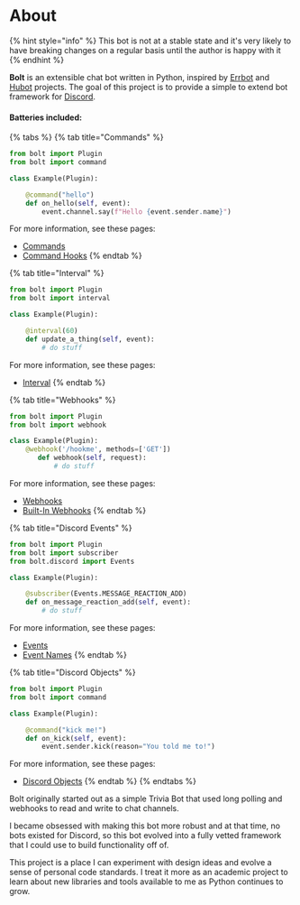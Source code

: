 # About

{% hint style="info" %}
This bot is not at a stable state and it's very likely to have breaking changes on a regular basis until the author is happy with it
{% endhint %}

**Bolt** is an extensible chat bot written in Python, inspired by [Errbot](https://github.com/errbotio/errbot) and [Hubot](https://hubot.github.com/) projects. The goal of this project is to provide a simple to extend bot framework for [Discord](https://discordapp.com/). 

#### **Batteries included:**

{% tabs %}
{% tab title="Commands" %}
```python
from bolt import Plugin
from bolt import command

class Example(Plugin):

    @command("hello")
    def on_hello(self, event):
        event.channel.say(f"Hello {event.sender.name}")
```

For more information, see these pages:

* [Commands](plugins/untitled.md)
* [Command Hooks](advanced/command-hooks.md)
{% endtab %}

{% tab title="Interval" %}
```python
from bolt import Plugin
from bolt import interval

class Example(Plugin):

    @interval(60)
    def update_a_thing(self, event):
        # do stuff
```

For more information, see these pages:

* [Interval](plugins/interval.md)
{% endtab %}

{% tab title="Webhooks" %}
```python
from bolt import Plugin
from bolt import webhook

class Example(Plugin):
    @webhook('/hookme', methods=['GET'])
       def webhook(self, request):
           # do stuff
```

For more information, see these pages:

* [Webhooks](plugins/webhooks.md)
* [Built-In Webhooks](advanced/built-in-webhooks.md)
{% endtab %}

{% tab title="Discord Events" %}
```python
from bolt import Plugin
from bolt import subscriber
from bolt.discord import Events

class Example(Plugin):

    @subscriber(Events.MESSAGE_REACTION_ADD)
    def on_message_reaction_add(self, event):
        # do stuff
```

For more information, see these pages:

* [Events](plugins/events.md)
* [Event Names](reference/events-names.md)
{% endtab %}

{% tab title="Discord Objects" %}
```python
from bolt import Plugin
from bolt import command

class Example(Plugin):

    @command("kick me!")
    def on_kick(self, event):
        event.sender.kick(reason="You told me to!")
```

For more information, see these pages:

* [Discord Objects](advanced/bot-object.md)
{% endtab %}
{% endtabs %}

Bolt originally started out as a simple Trivia Bot that used long polling and webhooks to read and write to chat channels. 

I became obsessed with making this bot more robust and at that time, no bots existed for Discord, so this bot evolved into a fully vetted framework that I could use to build functionality off of. 

This project is a place I can experiment with design ideas and evolve a sense of personal code standards. I treat it more as an academic project to learn about new libraries and tools available to me as Python continues to grow.

